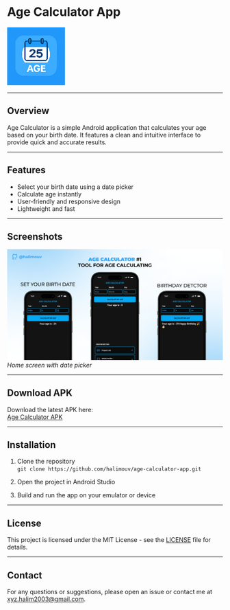 # Age Calculator App

![App Icon](assets/app_icon.png)

---

## Overview
Age Calculator is a simple Android application that calculates your age based on your birth date. It features a clean and intuitive interface to provide quick and accurate results.

---

## Features
- Select your birth date using a date picker
- Calculate age instantly
- User-friendly and responsive design
- Lightweight and fast

---

## Screenshots

![App Preview](assets/screenshot-app.png)  
*Home screen with date picker*

---


## Download APK

Download the latest APK here:  
[Age Calculator APK](https://github.com/halimouv/age-calculator-app/releases/)

---

## Installation
1. Clone the repository  
   `git clone https://github.com/halimouv/age-calculator-app.git`

2. Open the project in Android Studio  
3. Build and run the app on your emulator or device

---

## License
This project is licensed under the MIT License - see the [LICENSE](LICENSE) file for details.

---

## Contact
For any questions or suggestions, please open an issue or contact me at xyz.halim2003@gmail.com.
